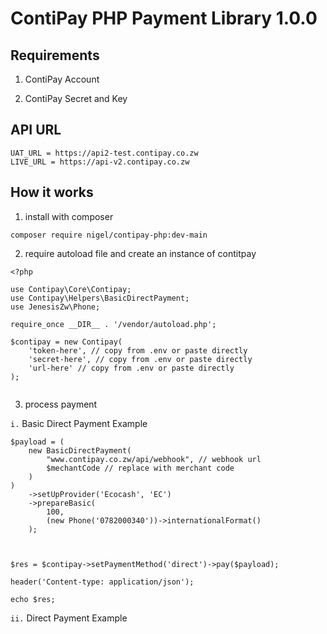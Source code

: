 <!-- @format -->

# ContiPay PHP Payment Library 1.0.0

## Requirements

1. ContiPay Account

2. ContiPay Secret and Key

## API URL

```
UAT_URL = https://api2-test.contipay.co.zw
LIVE_URL = https://api-v2.contipay.co.zw
```

## How it works

1. install with composer

```
composer require nigel/contipay-php:dev-main

```

2. require autoload file and create an instance of contitpay

```
<?php

use Contipay\Core\Contipay;
use Contipay\Helpers\BasicDirectPayment;
use JenesisZw\Phone;

require_once __DIR__ . '/vendor/autoload.php';

$contipay = new Contipay(
    'token-here', // copy from .env or paste directly
    'secret-here', // copy from .env or paste directly
    'url-here' // copy from .env or paste directly
);


```

3. process payment

`i.` Basic Direct Payment Example

```
$payload = (
    new BasicDirectPayment(
        "www.contipay.co.zw/api/webhook", // webhook url
        $mechantCode // replace with merchant code
    )
)
    ->setUpProvider('Ecocash', 'EC')
    ->prepareBasic(
        100,
        (new Phone('0782000340'))->internationalFormat()
    );



$res = $contipay->setPaymentMethod('direct')->pay($payload);

header('Content-type: application/json');

echo $res;
```

`ii.` Direct Payment Example
